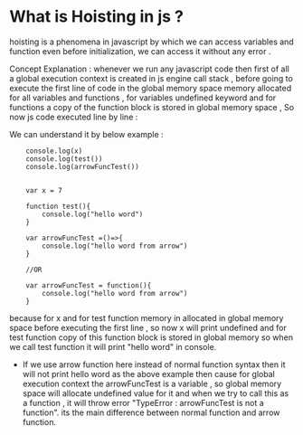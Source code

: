 # What is Hoisting in js ? 

hoisting is a phenomena in javascript by which we can access variables and function even before initialization, we can access it without any error .

Concept Explanation : whenever we run any javascript code then first of all a global execution context is created in js engine call stack , before going to execute the first line of code in the global memory space memory allocated for all variables and functions , for variables undefined keyword and for functions a copy of the function block is stored in global memory space , 
So now js code executed line by line :

We can understand it by below example : 

        console.log(x)
        console.log(test())
        console.log(arrowFuncTest())


        var x = 7

        function test(){
            console.log("hello word")
        }

        var arrowFuncTest =()=>{
            console.log("hello word from arrow")
        }

        //OR

        var arrowFuncTest = function(){
            console.log("hello word from arrow")
        }


because for x and for test function memory in allocated in global memory space before executing the first line , so now x will print undefined and for test function copy of this function block is stored in global memory so when we call test function it will print "hello word" in console.

* If we use arrow function here instead of normal function syntax then it will not print hello word as the above example
then cause for global execution context the arrowFuncTest is a variable , so global memory space will allocate undefined value for it and when we try to call this as a function , it will throw error "TypeError : arrowFuncTest is not a
function". its the main difference between normal function and arrow function.
